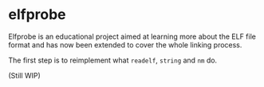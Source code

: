 
# elfprobe

Elfprobe is an educational project aimed at learning more about the ELF file
format and has now been extended to cover the whole linking process.

The first step is to reimplement what `readelf`, `string` and `nm` do.

(Still WIP)

